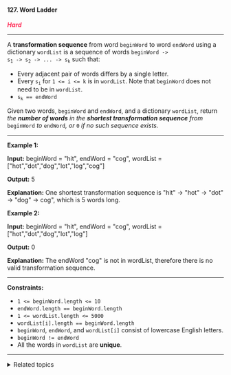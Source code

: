 #### 127. Word Ladder

<span style="color:#FF375F">***Hard***</span>
___

A **transformation sequence** from word `beginWord` to word `endWord` using a dictionary `wordList` is a sequence of words <code>beginWord -> s<sub>1</sub> -> s<sub>2</sub> -> ... -> s<sub>k</sub></code> such that:

*   Every adjacent pair of words differs by a single letter.
*   Every <code>s<sub>i</sub></code> for `1 <= i <= k` is in `wordList`. Note that `beginWord` does not need to be in `wordList`.
*   <code>s<sub>k</sub> == endWord</code>

Given two words, `beginWord` and `endWord`, and a dictionary `wordList`, return _the **number of words** in the **shortest transformation sequence** from_ `beginWord` _to_ `endWord`_, or_ `0` _if no such sequence exists._
___

**Example 1:**

**Input:** beginWord = "hit", endWord = "cog", wordList = ["hot","dot","dog","lot","log","cog"]

**Output:** 5

**Explanation:** One shortest transformation sequence is "hit" -> "hot" -> "dot" -> "dog" -> cog", which is 5 words long. 

**Example 2:**

**Input:** beginWord = "hit", endWord = "cog", wordList = ["hot","dot","dog","lot","log"]

**Output:** 0

**Explanation:** The endWord "cog" is not in wordList, therefore there is no valid transformation sequence. 
___

**Constraints:**

*   `1 <= beginWord.length <= 10`
*   `endWord.length == beginWord.length`
*   `1 <= wordList.length <= 5000`
*   `wordList[i].length == beginWord.length`
*   `beginWord`, `endWord`, and `wordList[i]` consist of lowercase English letters.
*   `beginWord != endWord`
*   All the words in `wordList` are **unique**.
___

<details><summary>Related topics</summary>

[#Hash Table](https://leetcode.com/tag/hash-table/)
[#String](https://leetcode.com/tag/string/)
[#Breadth-First Search](https://leetcode.com/tag/breadth-first-search/)

</details>